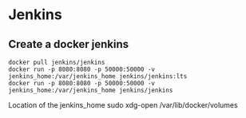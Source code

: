 # Jenkins

## Create a docker jenkins

```
docker pull jenkins/jenkins
docker run -p 8080:8080 -p 50000:50000 -v jenkins_home:/var/jenkins_home jenkins/jenkins:lts
docker run -p 8080:8080 -p 50000:50000 -v jenkins_home:/var/jenkins_home jenkins/jenkins
```

Location of the jenkins_home
sudo xdg-open /var/lib/docker/volumes
